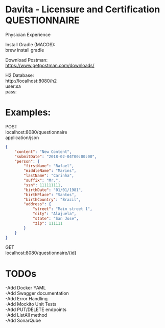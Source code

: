 # Davita - Licensure and Certification QUESTIONNAIRE

Physician Experience

Install Gradle (MACOS):  
brew install gradle

Download Postman:  
https://www.getpostman.com/downloads/ 

H2 Database:  
http://localhost:8080/h2  
user:sa  
pass:  

# Examples:  

POST  
localhost:8080/questionnaire  
application/json  

```json
{
    "content": "New Content",
    "submitDate": "2018-02-04T00:00:00",
    "person": {
        "firstName": "Rafael",
        "middleName": "Marins",
        "lastName": "Carinha",
        "suffix": "Mr.",
        "ssn": 111111111,
        "birthDate": "01/01/1981",
        "birthPlace": "Santos",
        "birthCountry": "Brazil",
        "address": {
            "street": "Main street 1",
            "city": "Alajuela",
            "state": "San Jose",
            "zip": 111111
        }
    }
}
```

GET   
localhost:8080/questionnaire/{id}   

# TODOs  

-Add Docker YAML  
-Add Swagger documentation  
-Add Error Handling  
-Add Mockito Unit Tests  
-Add PUT/DELETE endpoints  
-Add ListAll method  
-Add SonarQube  
